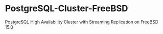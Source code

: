 # PostgreSQL-Cluster-FreeBSD
PostgreSQL High Availability Cluster with Streaming Replication on FreeBSD 15.0

